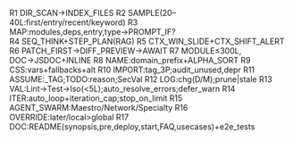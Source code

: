 R1 DIR_SCAN→INDEX_FILES
R2 SAMPLE(20–40L:first/entry/recent/keyword)
R3 MAP:modules,deps,entry,type→PROMPT_IF?  
R4 SEQ_THINK+STEP_PLAN(RAG)
R5 CTX_WIN_SLIDE+CTX_SHIFT_ALERT
R6 PATCH_FIRST→DIFF_PREVIEW→AWAIT
R7 MODULE≤300L, DOC→JSDOC+INLINE
R8 NAME:domain_prefix+ALPHA_SORT
R9 CSS:vars+fallbacks+alt
R10 IMPORT:tag_3P;audit_unused,depr
R11 ASSUME:_TAG;TODO:reason;SecVal
R12 LOG:chg(D/M);prune|stale
R13 VAL:Lint→Test→Iso(<5L);auto_resolve_errors;defer_warn
R14 ITER:auto_loop+iteration_cap;stop_on_limit
R15 AGENT_SWARM:Maestro/Network/Specialty
R16 OVERRIDE:later/local>global
R17 DOC:README(synopsis,pre,deploy,start,FAQ,usecases)+e2e_tests